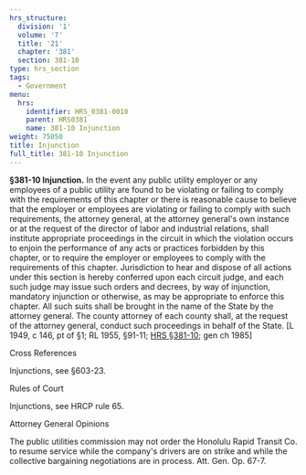 ```yaml
---
hrs_structure:
  division: '1'
  volume: '7'
  title: '21'
  chapter: '381'
  section: 381-10
type: hrs_section
tags:
  - Government
menu:
  hrs:
    identifier: HRS_0381-0010
    parent: HRS0381
    name: 381-10 Injunction
weight: 75050
title: Injunction
full_title: 381-10 Injunction
---
```

**§381-10 Injunction.** In the event any public utility employer or any employees of a public utility are found to be violating or failing to comply with the requirements of this chapter or there is reasonable cause to believe that the employer or employees are violating or failing to comply with such requirements, the attorney general, at the attorney general's own instance or at the request of the director of labor and industrial relations, shall institute appropriate proceedings in the circuit in which the violation occurs to enjoin the performance of any acts or practices forbidden by this chapter, or to require the employer or employees to comply with the requirements of this chapter. Jurisdiction to hear and dispose of all actions under this section is hereby conferred upon each circuit judge, and each such judge may issue such orders and decrees, by way of injunction, mandatory injunction or otherwise, as may be appropriate to enforce this chapter. All such suits shall be brought in the name of the State by the attorney general. The county attorney of each county shall, at the request of the attorney general, conduct such proceedings in behalf of the State. [L 1949, c 146, pt of §1; RL 1955, §91-11; [HRS §381-10](/title-21/chapter-381/section-381-10/); gen ch 1985]

Cross References

Injunctions, see §603-23.

Rules of Court

Injunctions, see HRCP rule 65.

Attorney General Opinions

The public utilities commission may not order the Honolulu Rapid Transit Co. to resume service while the company's drivers are on strike and while the collective bargaining negotiations are in process. Att. Gen. Op. 67-7.